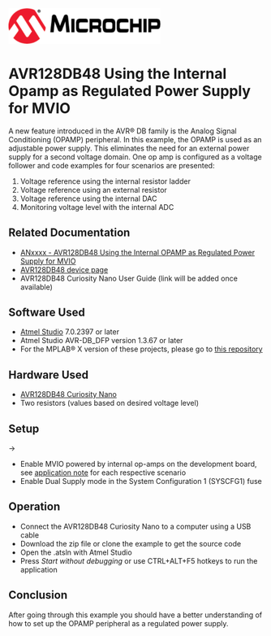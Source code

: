 <!-- Please do not change this html logo with link -->
<a href="https://www.microchip.com" rel="nofollow"><img src="images/microchip.png" alt="MCHP" width="300"/></a>

# AVR128DB48 Using the Internal Opamp as Regulated Power Supply for MVIO
A new feature introduced in the AVR® DB family is the Analog Signal Conditioning (OPAMP) peripheral. In this example, the OPAMP is used as an adjustable power supply. This eliminates the need for an external power supply for a second voltage domain. One op amp is configured as a voltage follower and code examples for four scenarios are presented:
1.	Voltage reference using the internal resistor ladder
2.	Voltage reference using an external resistor
3.	Voltage reference using the internal DAC
4.	Monitoring voltage level with the internal ADC


## Related Documentation

* [ANxxxx - AVR128DB48 Using the Internal OPAMP as Regulated Power Supply for MVIO](https://microchip.com/DSxxxxxxxxxx) <!--fill in DS number once it has been assigned-->
* [AVR128DB48 device page](https://www.microchip.com/wwwproducts/en/AVR128DB48)
* AVR128DB48 Curiosity Nano User Guide (link will be added once available)

## Software Used

* [Atmel Studio](https://www.microchip.com/mplab/avr-support/atmel-studio-7) 7.0.2397 or later
* Atmel Studio AVR-DB_DFP version 1.3.67 or later
* For the MPLAB® X version of these projects, please go to [this repository](https://github.com/microchip-pic-avr-examples/avr128db48-using-opamp-as-a-regulated-power-supply-mplab)

## Hardware Used

* [AVR128DB48 Curiosity Nano](https://www.microchip.com/DevelopmentTools/ProductDetails/PartNO/EV35L43A) <!-- Not the correct link, fix when curiosity nano page exists-->
* Two resistors (values based on desired voltage level)


## Setup

->
* Enable MVIO powered by internal op-amps on the development board, see [application note](https://microchip.com/DSxxxxxxxxxx) for each respective scenario <!--fill in DS number once it has been assigned-->
* Enable Dual Supply mode in the System Configuration 1 (SYSCFG1) fuse

## Operation
* Connect the AVR128DB48 Curiosity Nano to a computer using a USB cable
* Download the zip file or clone the example to get the source code
* Open the .atsln with Atmel Studio
* Press *Start without debugging* or use CTRL+ALT+F5 hotkeys to run the application


## Conclusion
After going through this example you should have a better understanding of how to set up the OPAMP peripheral as a regulated power supply.
